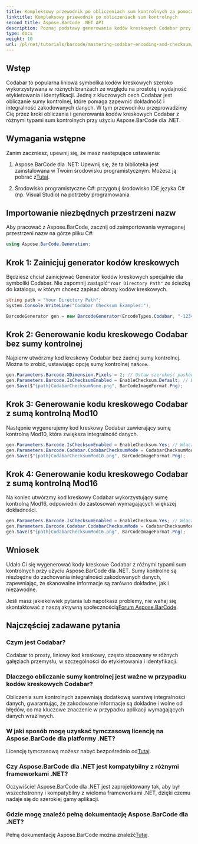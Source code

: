 ```yaml
---
title: Kompleksowy przewodnik po obliczeniach sum kontrolnych za pomocą Aspose.BarCode
linktitle: Kompleksowy przewodnik po obliczeniach sum kontrolnych
second_title: Aspose.BarCode .NET API
description: Poznaj podstawy generowania kodów kreskowych Codabar przy użyciu Aspose.BarCode dla .NET. Ten przewodnik krok po kroku opisuje, jak tworzyć kody kreskowe z sumami kontrolnymi i bez nich, zwiększając integralność i dokładność danych.
type: docs
weight: 10
url: /pl/net/tutorials/barcode/mastering-codabar-encoding-and-checksum/guide-to-checksum-calculation/
---
```

## Wstęp

Codabar to popularna liniowa symbolika kodów kreskowych szeroko wykorzystywana w różnych branżach ze względu na prostotę i wydajność etykietowania i identyfikacji. Jedną z kluczowych cech Codabar jest obliczanie sumy kontrolnej, które pomaga zapewnić dokładność i integralność zakodowanych danych. W tym przewodniku przeprowadzimy Cię przez kroki obliczania i generowania kodów kreskowych Codabar z różnymi typami sum kontrolnych przy użyciu Aspose.BarCode dla .NET.

## Wymagania wstępne

Zanim zaczniesz, upewnij się, że masz następujące ustawienia:

1.  Aspose.BarCode dla .NET: Upewnij się, że ta biblioteka jest zainstalowana w Twoim środowisku programistycznym. Możesz ją pobrać z[Tutaj](https://releases.aspose.com/barcode/net/).
   
2. Środowisko programistyczne C#: przygotuj środowisko IDE języka C# (np. Visual Studio) na potrzeby programowania.


## Importowanie niezbędnych przestrzeni nazw

Aby pracować z Aspose.BarCode, zacznij od zaimportowania wymaganej przestrzeni nazw na górze pliku C#:

```csharp
using Aspose.BarCode.Generation;
```

## Krok 1: Zainicjuj generator kodów kreskowych

 Będziesz chciał zainicjować Generator kodów kreskowych specjalnie dla symboliki Codabar. Nie zapomnij zastąpić`"Your Directory Path"` ze ścieżką do katalogu, w którym chcesz zapisać obrazy kodów kreskowych.

```csharp
string path = "Your Directory Path";
System.Console.WriteLine("Codabar Checksum Examples:");

BarcodeGenerator gen = new BarcodeGenerator(EncodeTypes.Codabar, "-12345-");
```

## Krok 2: Generowanie kodu kreskowego Codabar bez sumy kontrolnej

 Najpierw utwórzmy kod kreskowy Codabar bez żadnej sumy kontrolnej. Można to zrobić, ustawiając opcję sumy kontrolnej na`None`.

```csharp
gen.Parameters.Barcode.XDimension.Pixels = 2; // Ustaw szerokość pasków
gen.Parameters.Barcode.IsChecksumEnabled = EnableChecksum.Default; // Brak sumy kontrolnej
gen.Save($"{path}CodabarChecksumNone.png", BarCodeImageFormat.Png);
```

## Krok 3: Generowanie kodu kreskowego Codabar z sumą kontrolną Mod10

Następnie wygenerujemy kod kreskowy Codabar zawierający sumę kontrolną Mod10, która zwiększa integralność danych.

```csharp
gen.Parameters.Barcode.IsChecksumEnabled = EnableChecksum.Yes; // Włącz sumę kontrolną
gen.Parameters.Barcode.Codabar.CodabarChecksumMode = CodabarChecksumMode.Mod10; // Ustaw Mod10
gen.Save($"{path}CodabarChecksumMod10.png", BarCodeImageFormat.Png);
```

## Krok 4: Generowanie kodu kreskowego Codabar z sumą kontrolną Mod16

Na koniec utwórzmy kod kreskowy Codabar wykorzystujący sumę kontrolną Mod16, odpowiedni do zastosowań wymagających większej dokładności.

```csharp
gen.Parameters.Barcode.IsChecksumEnabled = EnableChecksum.Yes; // Włącz sumę kontrolną
gen.Parameters.Barcode.Codabar.CodabarChecksumMode = CodabarChecksumMode.Mod16; // Ustaw Mod16
gen.Save($"{path}CodabarChecksumMod16.png", BarCodeImageFormat.Png);
```

## Wniosek

Udało Ci się wygenerować kody kreskowe Codabar z różnymi typami sum kontrolnych przy użyciu Aspose.BarCode dla .NET. Sumy kontrolne są niezbędne do zachowania integralności zakodowanych danych, zapewniając, że skanowalne informacje są zarówno dokładne, jak i niezawodne.

Jeśli masz jakiekolwiek pytania lub napotkasz problemy, nie wahaj się skontaktować z naszą aktywną społecznością[Forum Aspose.BarCode](https://forum.aspose.com/c/barcode/13).

## Najczęściej zadawane pytania

### Czym jest Codabar?

Codabar to prosty, liniowy kod kreskowy, często stosowany w różnych gałęziach przemysłu, w szczególności do etykietowania i identyfikacji.

### Dlaczego obliczanie sumy kontrolnej jest ważne w przypadku kodów kreskowych Codabar?

Obliczenia sum kontrolnych zapewniają dodatkową warstwę integralności danych, gwarantując, że zakodowane informacje są dokładne i wolne od błędów, co ma kluczowe znaczenie w przypadku aplikacji wymagających danych wrażliwych.

### W jaki sposób mogę uzyskać tymczasową licencję na Aspose.BarCode dla platformy .NET?

 Licencję tymczasową możesz nabyć bezpośrednio od[Tutaj](https://purchase.conholdate.com/temporary-license/).

### Czy Aspose.BarCode dla .NET jest kompatybilny z różnymi frameworkami .NET?

Oczywiście! Aspose.BarCode dla .NET jest zaprojektowany tak, aby był wszechstronny i kompatybilny z wieloma frameworkami .NET, dzięki czemu nadaje się do szerokiej gamy aplikacji.

### Gdzie mogę znaleźć pełną dokumentację Aspose.BarCode dla .NET?

Pełną dokumentację Aspose.BarCode można znaleźć[Tutaj](https://reference.aspose.com/barcode/net/).
